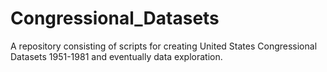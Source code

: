# Congressional_Datasets
A repository consisting of scripts for creating United States Congressional Datasets 1951-1981 and eventually data exploration.
